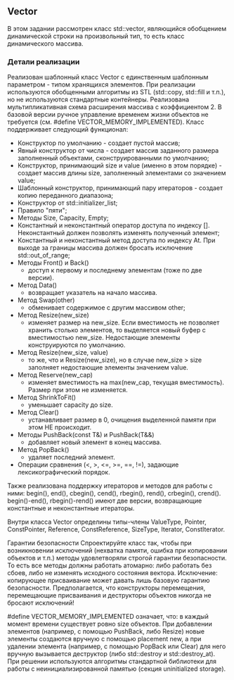 ## Vector
 В этом задании рассмотрен класс std::vector, являющийся обобщением динамической строки на произвольный тип, то есть класс динамического массива.
 
### Детали реализации
Реализован шаблонный класс Vector с единственным шаблонным параметром - типом хранящихся элементов.
При реализации используются обобщенными алгоритмы из STL (std::copy, std::fill и т.п.), но не используются
стандартные контейнеры. Реализована мультипликативная схема расширения массива с коэффициентом 2. 
В базовой версии ручное управление временем жизни объектов не требуется (см. #define VECTOR_MEMORY_IMPLEMENTED). Класс поддерживает следующий функционал:
- Конструктор по умолчанию - создает пустой массив;
- Явный конструктор от числа - создает массив заданного размера заполненный объектами, сконструированными по умолчанию;
- Конструктор, принимающий size и value (именно в этом порядке) - создает массив длины size, заполненный элементами со значением value;
- Шаблонный конструктор, принимающий пару итераторов - создает копию переданного диапазона;
- Конструктор от std::initializer_list;
- Правило "пяти";
- Методы Size, Capacity, Empty;
- Константный и неконстантный оператор доступа по индексу []. Неконстантный должен позволять изменять полученный элемент;
- Константный и неконстантный метод доступа по индексу At. При выходе за границы массива должен бросать исключение std::out_of_range;
- Методы Front() и Back()
  - доступ к первому и последнему элементам (тоже по две версии).
- Метод Data()
  - возвращает указатель на начало массива.
- Метод Swap(other)
  - обменивает содержимое с другим массивом other;
- Метод Resize(new_size)
  - изменяет размер на new_size. Если вместимость не позволяет хранить столько элементов, то выделяется новый буфер с вместимостью new_size. Недостающие элементы конструируются по умолчанию.
- Метод Resize(new_size, value)
  - то же, что и Resize(new_size), но в случае new_size > size заполняет недостающие элементы значением value.
- Метод Reserve(new_cap)
  - изменяет вместимость на max(new_cap, текущая вместимость). Размер при этом не изменяется.
- Метод ShrinkToFit()
  - уменьшает capacity до size.
- Метод Clear()
  - устанавливает размер в 0, очищения выделенной памяти при этом НЕ происходит.
- Методы PushBack(const T&) и PushBack(T&&)
  - добавляет новый элемент в конец массива.
- Метод PopBack()
  - удаляет последний элемент.
- Операции сравнения (<, >, <=, >=, ==, !=), задающие лексикографический порядок.

Также реализована поддержку итераторов и методов для работы с ними: begin(), end(), cbegin(), cend(), rbegin(), rend(),
crbegin(), crend(). begin()-end(), rbegin()-rend() имеют две версии, возвращающие константные и неконстантные итераторы.

Внутри класса Vector определины типы-члены ValueType, Pointer, ConstPointer, Reference, ConstReference, SizeType, Iterator, ConstIterator.

Гарантии безопасности
Спроектируйте класс так, чтобы при возникновении исключений (нехватка памяти, ошибка при копировании объектов и т.п.) методы удовлетворяли
строгой гарантии безопасности. То есть все методы должны работать атомарно: либо работать без сбоев, либо не изменять исходного состояния вектора.
Исключение: копирующее присваивание может давать лишь базовую гарантию безопасности. Предполагается, что конструкторы перемещения, перемещающие присваивания и деструкторы объектов никогда не бросают исключений!

#define VECTOR_MEMORY_IMPLEMENTED означает, что:
в каждый момент времени существует ровно size объектов. При добавлении элементов (например, с помощью PushBack, либо Resize) новые элементы
создаются вручную с помощью placement new, а при удалении элемента (например, с помощью PopBack или Clear) для него вручную вызывается деструктор 
(либо std::destroy и std::destroy_at). При решении используются алгоритмы стандартной библиотеки для работы с неинициализированной памятью (секция uninitialized storage).
